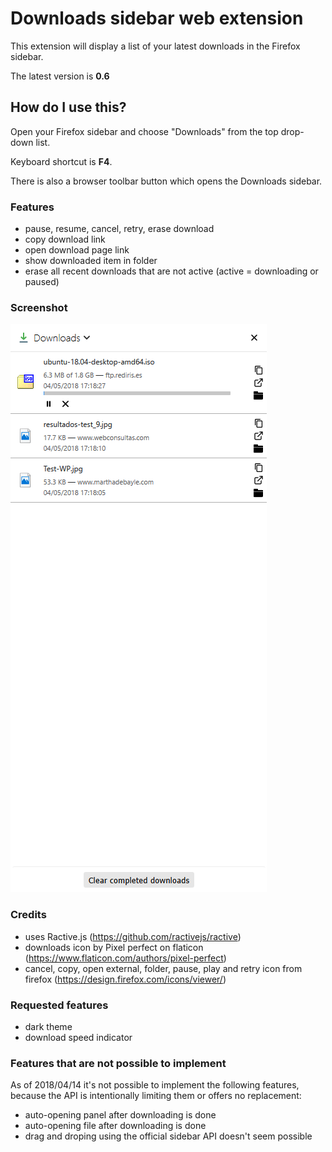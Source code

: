 # Downloads sidebar web extension

This extension will display a list of your latest downloads in the Firefox sidebar.

The latest version is **0.6**

## How do I use this?

Open your Firefox sidebar and choose "Downloads" from the top drop-down list.

Keyboard shortcut is **F4**.

There is also a browser toolbar button which opens the Downloads sidebar.

### Features

* pause, resume, cancel, retry, erase download
* copy download link
* open download page link
* show downloaded item in folder
* erase all recent downloads that are not active (active = downloading or paused)

### Screenshot

![](screenshot.png)

### Credits

* uses Ractive.js (https://github.com/ractivejs/ractive)
* downloads icon by Pixel perfect on flaticon (https://www.flaticon.com/authors/pixel-perfect)
* cancel, copy, open external, folder, pause, play and retry icon from firefox (https://design.firefox.com/icons/viewer/)

### Requested features

* dark theme
* download speed indicator

### Features that are not possible to implement

As of 2018/04/14 it's not possible to implement the following features, because the API is intentionally limiting them or offers no replacement:

* auto-opening panel after downloading is done
* auto-opening file after downloading is done
* drag and droping using the official sidebar API doesn't seem possible